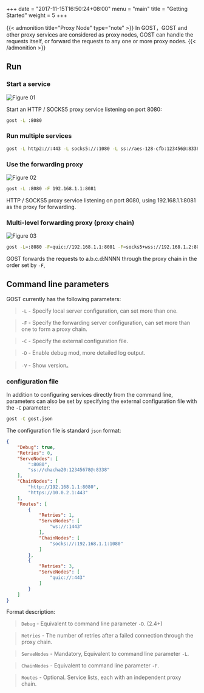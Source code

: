 +++
date = "2017-11-15T16:50:24+08:00"
menu = "main"
title = "Getting Started"
weight = 5
+++

{{< admonition title="Proxy Node" type="note" >}}
In GOST，GOST and other proxy services are considered as proxy nodes, GOST can handle the requests itself, or forward the requests to any one or more proxy nodes.
{{< /admonition >}}

## Run

### Start a service

![Figure 01](/gost/img/001.png)

Start an HTTP / SOCKS5 proxy service listening on port 8080:

```bash
gost -L :8080
```

### Run multiple services

```bash
gost -L http2://:443 -L socks5://:1080 -L ss://aes-128-cfb:123456@:8338
```

### Use the forwarding proxy

![Figure 02](/gost/img/002.png)

```bash
gost -L :8080 -F 192.168.1.1:8081
```

HTTP / SOCKS5 proxy service listening on port 8080, using 192.168.1.1:8081 as the proxy for forwarding.


### Multi-level forwarding proxy (proxy chain)

![Figure 03](/gost/img/003.png)

```bash
gost -L=:8080 -F=quic://192.168.1.1:8081 -F=socks5+wss://192.168.1.2:8082 -F=http2://192.168.1.3:8083 ... -F=a.b.c.d:NNNN
```

GOST forwards the requests to a.b.c.d:NNNN through the proxy chain in the order set by `-F`, 

## Command line parameters

GOST currently has the following parameters:

> `-L` - Specify local server configuration, can set more than one.

> `-F` - Specify the forwarding server configuration, can set more than one to form a proxy chain.

> `-C` - Specify the external configuration file.

> `-D` - Enable debug mod, more detailed log output.

> `-V` - Show version。

### configuration file

In addition to configuring services directly from the command line, 
parameters can also be set by specifying the external configuration file with the `-C` parameter:

```bash
gost -C gost.json
```

The configuration file is standard `json` format:

```json
{
    "Debug": true,
    "Retries": 0,
    "ServeNodes": [
        ":8080",
        "ss://chacha20:12345678@:8338"
    ],
    "ChainNodes": [
        "http://192.168.1.1:8080",
        "https://10.0.2.1:443"
    ],
    "Routes": [
        {
            "Retries": 1,
            "ServeNodes": [
                "ws://:1443"
            ],
            "ChainNodes": [
                "socks://:192.168.1.1:1080"
            ]
        },
        {
            "Retries": 3,
            "ServeNodes": [
                "quic://:443"
            ]
        }
    ]
}
```

Format description:

> `Debug` - Equivalent to command line parameter `-D`. (2.4+)

> `Retries` - The number of retries after a failed connection through the proxy chain.

> `ServeNodes` - Mandatory, Equivalent to command line parameter `-L`.

> `ChainNodes` - Equivalent to command line parameter `-F`.

> `Routes` - Optional. Service lists, each with an independent proxy chain.
